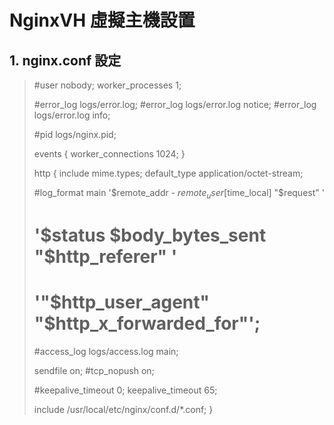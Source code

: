 # NginxVH 虛擬主機設置

## 1. nginx.conf 設定

>  #user  nobody;
>  worker_processes  1;
>
>  #error_log  logs/error.log;
>  #error_log  logs/error.log  notice;
>  #error_log  logs/error.log  info;
>
>  #pid        logs/nginx.pid;
>
>
> events {
>  worker_connections  1024;
> }
>
>
> http {
>  include       mime.types;
>  default_type  application/octet-stream;
>
>  #log_format  main  '$remote_addr - $remote_user [$time_local] "$request" '
>  #                  '$status $body_bytes_sent "$http_referer" '
>  #                  '"$http_user_agent" "$http_x_forwarded_for"';
>
>  #access_log  logs/access.log  main;
>
>  sendfile        on;
>  #tcp_nopush     on;
>
>  #keepalive_timeout  0;
>  keepalive_timeout  65;
>
>
>
>  include /usr/local/etc/nginx/conf.d/*.conf;
> }